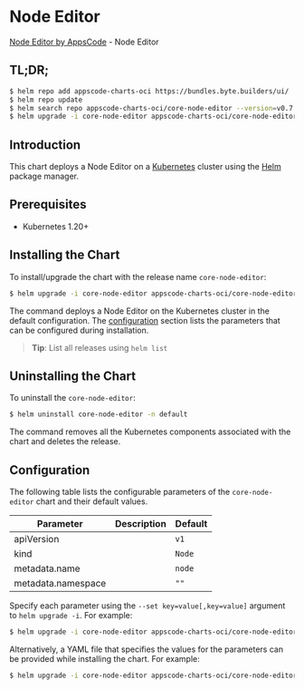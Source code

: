 # Node Editor

[Node Editor by AppsCode](https://appscode.com) - Node Editor

## TL;DR;

```bash
$ helm repo add appscode-charts-oci https://bundles.byte.builders/ui/
$ helm repo update
$ helm search repo appscode-charts-oci/core-node-editor --version=v0.7.0
$ helm upgrade -i core-node-editor appscode-charts-oci/core-node-editor -n default --create-namespace --version=v0.7.0
```

## Introduction

This chart deploys a Node Editor on a [Kubernetes](http://kubernetes.io) cluster using the [Helm](https://helm.sh) package manager.

## Prerequisites

- Kubernetes 1.20+

## Installing the Chart

To install/upgrade the chart with the release name `core-node-editor`:

```bash
$ helm upgrade -i core-node-editor appscode-charts-oci/core-node-editor -n default --create-namespace --version=v0.7.0
```

The command deploys a Node Editor on the Kubernetes cluster in the default configuration. The [configuration](#configuration) section lists the parameters that can be configured during installation.

> **Tip**: List all releases using `helm list`

## Uninstalling the Chart

To uninstall the `core-node-editor`:

```bash
$ helm uninstall core-node-editor -n default
```

The command removes all the Kubernetes components associated with the chart and deletes the release.

## Configuration

The following table lists the configurable parameters of the `core-node-editor` chart and their default values.

|     Parameter      | Description |      Default      |
|--------------------|-------------|-------------------|
| apiVersion         |             | <code>v1</code>   |
| kind               |             | <code>Node</code> |
| metadata.name      |             | <code>node</code> |
| metadata.namespace |             | <code>""</code>   |


Specify each parameter using the `--set key=value[,key=value]` argument to `helm upgrade -i`. For example:

```bash
$ helm upgrade -i core-node-editor appscode-charts-oci/core-node-editor -n default --create-namespace --version=v0.7.0 --set apiVersion=v1
```

Alternatively, a YAML file that specifies the values for the parameters can be provided while
installing the chart. For example:

```bash
$ helm upgrade -i core-node-editor appscode-charts-oci/core-node-editor -n default --create-namespace --version=v0.7.0 --values values.yaml
```
